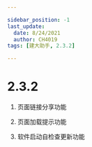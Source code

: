 ```yaml
---

sidebar_position: -1
last_update:
  date: 8/24/2021
  author: CH4019
tags: [建大助手, 2.3.2]

---
```


# 2.3.2

1. 页面链接分享功能

2. 页面加载提示功能

3. 软件启动自检查更新功能
